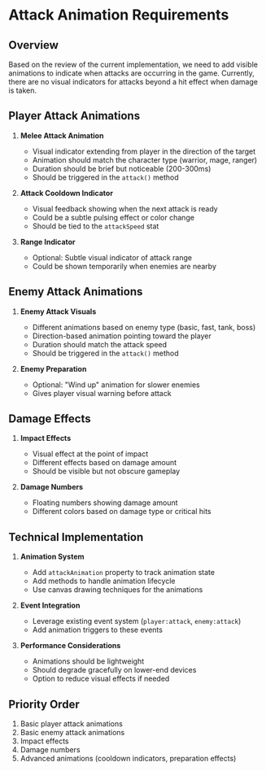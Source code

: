 # Attack Animation Requirements

## Overview
Based on the review of the current implementation, we need to add visible animations to indicate when attacks are occurring in the game. Currently, there are no visual indicators for attacks beyond a hit effect when damage is taken.

## Player Attack Animations
1. **Melee Attack Animation**
   - Visual indicator extending from player in the direction of the target
   - Animation should match the character type (warrior, mage, ranger)
   - Duration should be brief but noticeable (200-300ms)
   - Should be triggered in the `attack()` method

2. **Attack Cooldown Indicator**
   - Visual feedback showing when the next attack is ready
   - Could be a subtle pulsing effect or color change
   - Should be tied to the `attackSpeed` stat

3. **Range Indicator**
   - Optional: Subtle visual indicator of attack range
   - Could be shown temporarily when enemies are nearby

## Enemy Attack Animations
1. **Enemy Attack Visuals**
   - Different animations based on enemy type (basic, fast, tank, boss)
   - Direction-based animation pointing toward the player
   - Duration should match the attack speed
   - Should be triggered in the `attack()` method

2. **Enemy Preparation**
   - Optional: "Wind up" animation for slower enemies
   - Gives player visual warning before attack

## Damage Effects
1. **Impact Effects**
   - Visual effect at the point of impact
   - Different effects based on damage amount
   - Should be visible but not obscure gameplay

2. **Damage Numbers**
   - Floating numbers showing damage amount
   - Different colors based on damage type or critical hits

## Technical Implementation
1. **Animation System**
   - Add `attackAnimation` property to track animation state
   - Add methods to handle animation lifecycle
   - Use canvas drawing techniques for the animations

2. **Event Integration**
   - Leverage existing event system (`player:attack`, `enemy:attack`)
   - Add animation triggers to these events

3. **Performance Considerations**
   - Animations should be lightweight
   - Should degrade gracefully on lower-end devices
   - Option to reduce visual effects if needed

## Priority Order
1. Basic player attack animations
2. Basic enemy attack animations
3. Impact effects
4. Damage numbers
5. Advanced animations (cooldown indicators, preparation effects)
